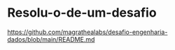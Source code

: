 # Resolu-o-de-um-desafio
https://github.com/magrathealabs/desafio-engenharia-dados/blob/main/README.md
